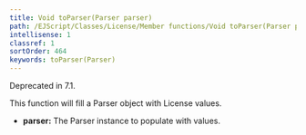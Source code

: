 ```yaml
---
title: Void toParser(Parser parser)
path: /EJScript/Classes/License/Member functions/Void toParser(Parser parser)
intellisense: 1
classref: 1
sortOrder: 464
keywords: toParser(Parser)
---
```



Deprecated in 7.1.


This function will fill a Parser object with License values.


* **parser:** The Parser instance to populate with values.


